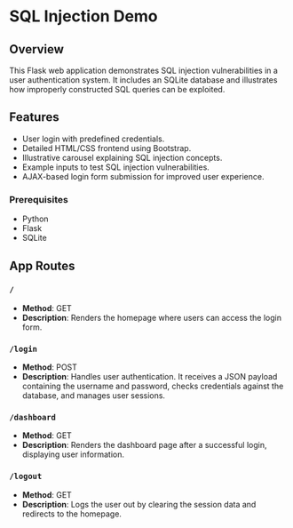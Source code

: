 # SQL Injection Demo

## Overview
This Flask web application demonstrates SQL injection vulnerabilities in a user authentication system. It includes an SQLite database and illustrates how improperly constructed SQL queries can be exploited.

## Features
- User login with predefined credentials.
- Detailed HTML/CSS frontend using Bootstrap.
- Illustrative carousel explaining SQL injection concepts.
- Example inputs to test SQL injection vulnerabilities.
- AJAX-based login form submission for improved user experience.

### Prerequisites
- Python
- Flask
- SQLite

## App Routes

### `/`
- **Method**: GET
- **Description**: Renders the homepage where users can access the login form.

### `/login`
- **Method**: POST
- **Description**: Handles user authentication. It receives a JSON payload containing the username and password, checks credentials against the database, and manages user sessions.

### `/dashboard`
- **Method**: GET
- **Description**: Renders the dashboard page after a successful login, displaying user information.

### `/logout`
- **Method**: GET
- **Description**: Logs the user out by clearing the session data and redirects to the homepage.
